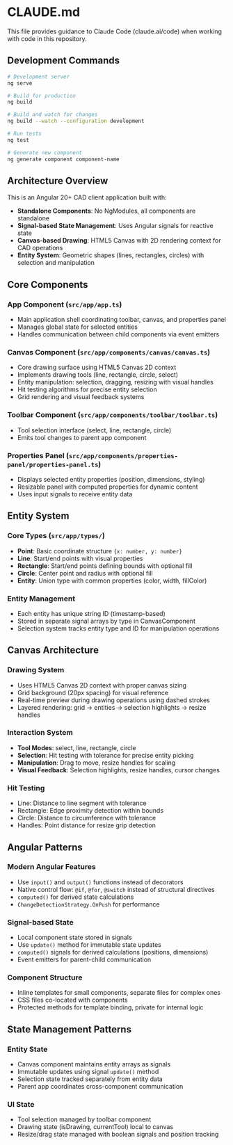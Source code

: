 # CLAUDE.md

This file provides guidance to Claude Code (claude.ai/code) when working with code in this repository.

## Development Commands

```bash
# Development server
ng serve

# Build for production
ng build

# Build and watch for changes
ng build --watch --configuration development

# Run tests
ng test

# Generate new component
ng generate component component-name
```

## Architecture Overview

This is an Angular 20+ CAD client application built with:
- **Standalone Components**: No NgModules, all components are standalone
- **Signal-based State Management**: Uses Angular signals for reactive state
- **Canvas-based Drawing**: HTML5 Canvas with 2D rendering context for CAD operations
- **Entity System**: Geometric shapes (lines, rectangles, circles) with selection and manipulation

## Core Components

### App Component (`src/app/app.ts`)
- Main application shell coordinating toolbar, canvas, and properties panel
- Manages global state for selected entities
- Handles communication between child components via event emitters

### Canvas Component (`src/app/components/canvas/canvas.ts`)
- Core drawing surface using HTML5 Canvas 2D context
- Implements drawing tools (line, rectangle, circle, select)
- Entity manipulation: selection, dragging, resizing with visual handles
- Hit testing algorithms for precise entity selection
- Grid rendering and visual feedback systems

### Toolbar Component (`src/app/components/toolbar/toolbar.ts`)
- Tool selection interface (select, line, rectangle, circle)
- Emits tool changes to parent app component

### Properties Panel (`src/app/components/properties-panel/properties-panel.ts`)
- Displays selected entity properties (position, dimensions, styling)
- Resizable panel with computed properties for dynamic content
- Uses input signals to receive entity data

## Entity System

### Core Types (`src/app/types/`)
- **Point**: Basic coordinate structure `{x: number, y: number}`
- **Line**: Start/end points with visual properties
- **Rectangle**: Start/end points defining bounds with optional fill
- **Circle**: Center point and radius with optional fill
- **Entity**: Union type with common properties (color, width, fillColor)

### Entity Management
- Each entity has unique string ID (timestamp-based)
- Stored in separate signal arrays by type in CanvasComponent
- Selection system tracks entity type and ID for manipulation operations

## Canvas Architecture

### Drawing System
- Uses HTML5 Canvas 2D context with proper canvas sizing
- Grid background (20px spacing) for visual reference
- Real-time preview during drawing operations using dashed strokes
- Layered rendering: grid → entities → selection highlights → resize handles

### Interaction System
- **Tool Modes**: select, line, rectangle, circle
- **Selection**: Hit testing with tolerance for precise entity picking
- **Manipulation**: Drag to move, resize handles for scaling
- **Visual Feedback**: Selection highlights, resize handles, cursor changes

### Hit Testing
- Line: Distance to line segment with tolerance
- Rectangle: Edge proximity detection within bounds
- Circle: Distance to circumference with tolerance
- Handles: Point distance for resize grip detection

## Angular Patterns

### Modern Angular Features
- Use `input()` and `output()` functions instead of decorators
- Native control flow: `@if`, `@for`, `@switch` instead of structural directives
- `computed()` for derived state calculations
- `ChangeDetectionStrategy.OnPush` for performance

### Signal-based State
- Local component state stored in signals
- Use `update()` method for immutable state updates
- `computed()` signals for derived calculations (positions, dimensions)
- Event emitters for parent-child communication

### Component Structure
- Inline templates for small components, separate files for complex ones
- CSS files co-located with components
- Protected methods for template binding, private for internal logic

## State Management Patterns

### Entity State
- Canvas component maintains entity arrays as signals
- Immutable updates using signal `update()` method
- Selection state tracked separately from entity data
- Parent app coordinates cross-component communication

### UI State
- Tool selection managed by toolbar component
- Drawing state (isDrawing, currentTool) local to canvas
- Resize/drag state managed with boolean signals and position tracking